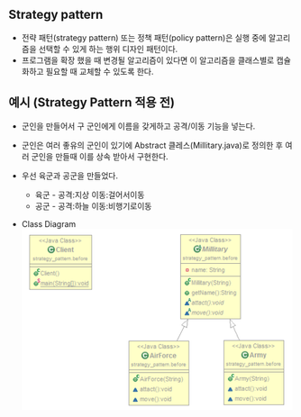 ## Strategy pattern

- 전략 패턴(strategy pattern) 또는 정책 패턴(policy pattern)은 실행 중에 알고리즘을 선택할 수 있게 하는 행위 디자인 패턴이다.
- 프로그램을 확장 했을 때 변경될 알고리즘이 있다면 이 알고리즘을 클래스별로 캡슐화하고 필요할 때 교체할 수 있도록 한다.

## 예시 (Strategy Pattern 적용 전)

- 군인을 만들어서 구 군인에게 이름을 갖게하고 공격/이동 기능을 넣는다.
- 군인은 여러 좋유의 군인이 있기에 Abstract 클레스(Millitary.java)로 정의한 후 여러 군인을 만들때 이를 상속 받아서 구현한다.
- 우선 육군과 공군을 만들었다.
  - 육군 - 공격:지상  이동:걸어서이동    
  - 공군 - 공격:하늘  이동:비행기로이동    

- Class Diagram
![Strategy01](./Images/Strategy/Strategy01.PNG)

